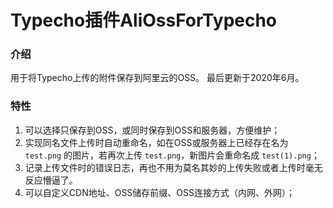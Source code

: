 # Typecho插件AliOssForTypecho

### 介绍
用于将Typecho上传的附件保存到阿里云的OSS。
最后更新于2020年6月。

### 特性
1. 可以选择只保存到OSS，或同时保存到OSS和服务器，方便维护；
2. 实现同名文件上传时自动重命名，如在OSS或服务器上已经存在名为 `test.png` 的图片，若再次上传 `test.png`，新图片会重命名成 `test(1).png`；
3. 记录上传文件时的错误日志，再也不用为莫名其妙的上传失败或者上传时毫无反应懵逼了。
4. 可以自定义CDN地址、OSS储存前缀、OSS连接方式（内网、外网）；
